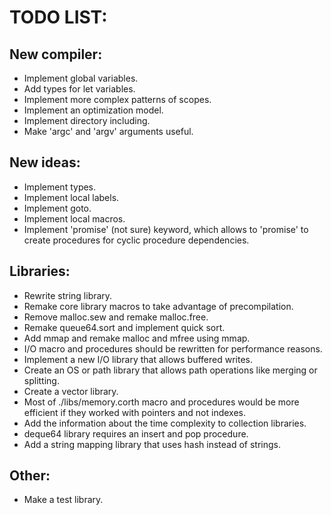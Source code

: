 # TODO LIST:

## New compiler:

- Implement global variables.
- Add types for let variables.
- Implement more complex patterns of scopes.
- Implement an optimization model.
- Implement directory including.
- Make 'argc' and 'argv' arguments useful.

## New ideas:

- Implement types.
- Implement local labels.
- Implement goto.
- Implement local macros.
- Implement 'promise' (not sure) keyword, which allows to 'promise' to create procedures for cyclic procedure dependencies.

## Libraries:

- Rewrite string library.
- Remake core library macros to take advantage of precompilation.
- Remove malloc.sew and remake malloc.free.
- Remake queue64.sort and implement quick sort.
- Add mmap and remake malloc and mfree using mmap.
- I/O macro and procedures should be rewritten for performance reasons.
- Implement a new I/O library that allows buffered writes.
- Create an OS or path library that allows path operations like merging or splitting.
- Create a vector library.
- Most of ./libs/memory.corth macro and procedures would be more efficient if they worked with pointers and not indexes.
- Add the information about the time complexity to collection libraries.
- deque64 library requires an insert and pop procedure.
- Add a string mapping library that uses hash instead of strings.

## Other:

- Make a test library.
